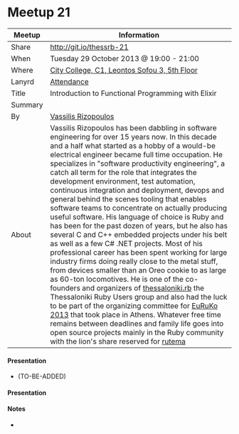 # Meetup 21

| Meetup     | Information |
| ---------- | ----------- |
| Share      | http://git.io/thessrb-21 |
| When       | Tuesday 29 October 2013 @ 19:00 - 21:00 |
| Where      | [City College, C1, Leontos Sofou 3, 5th Floor](http://tinyurl.com/ldpoy8s) |
| Lanyrd     | [Attendance](http://lanyrd.com/2013/thessalonikirb-21/) |
| Title      | Introduction to Functional Programming with Elixir |
| Summary    |  |
| By         | [Vassilis Rizopoulos](https://github.com/arcandros) |
| About      | Vassilis Rizopoulos has been dabbling in software engineering for over 15 years now. In this decade and a half what started as a hobby of a would-be electrical engineer became full time occupation. He specializes in "software productivity engineering", a catch all term for the role that integrates the development environment, test automation, continuous integration and deployment, devops and general behind the scenes tooling that enables software teams to concentrate on actually producing useful software. His language of choice is Ruby and has been for the past dozen of years, but he also has several C and C++ embedded projects under his belt as well as a few C# .NET projects. Most of his professional career has been spent working for large industry firms doing really close to the metal stuff, from devices smaller than an Oreo cookie to as large as 60-ton locomotives. He is one of the co-founders and organizers of [thessaloniki.rb](https://plus.google.com/u/0/b/117820512877082997368/117820512877082997368/posts) the Thessaloniki Ruby Users group and also had the luck to be part of the organizing committee for [EuRuKo 2013](http://euruko2013.org) that took place in Athens. Whatever free time remains between deadlines and family life goes into open source projects mainly in the Ruby community with the lion's share reserved for [rutema](http://github.com/damphyr/rutema) |

#### Presentation

* (TO-BE-ADDED)

#### Presentation

#### Notes

*  
